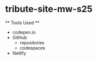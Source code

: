 # tribute-site-mw-s25
** Tools Used **
* codepen.io
* GitHub
    * repositories
    * codespaces
* Netlify